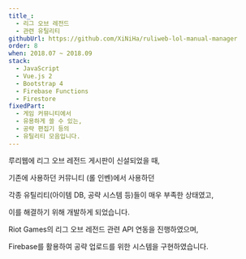 ```yaml
---
title_:
  - 리그 오브 레전드
  - 관련 유틸리티
githubUrl: https://github.com/XiNiHa/ruliweb-lol-manual-manager
order: 8
when: 2018.07 ~ 2018.09
stack:
  - JavaScript
  - Vue.js 2
  - Bootstrap 4
  - Firebase Functions
  - Firestore
fixedPart:
  - 게임 커뮤니티에서
  - 유용하게 쓸 수 있는,
  - 공략 편집기 등의
  - 유틸리티 모음입니다.
---
```


<span class="nw">루리웹에 리그 오브 레전드</span>
<span class="nw">게시판이 신설되었을 때,</span>

<span class="nw">기존에 사용하던 커뮤니티</span>
<span class="nw">(롤 인벤)에서 사용하던</span>

<span class="nw">각종 유틸리티(아이템 DB,</span>
<span class="nw">공략 시스템 등)들이</span>
<span class="nw">매우 부족한 상태였고,</span>

<span class="nw">이를 해결하기 위해</span>
<span class="nw">개발하게 되었습니다.</span>

<span class="nw">Riot Games의 리그 오브 레전드</span>
<span class="nw">관련 API 연동을 진행하였으며,</span>

<span class="nw">Firebase를 활용하여</span>
<span class="nw">공략 업로드를 위한</span>
<span class="nw">시스템을 구현하였습니다.</span>
